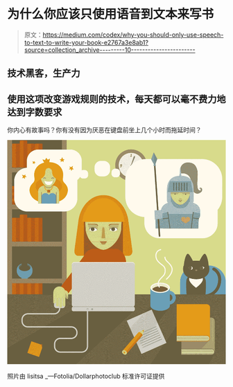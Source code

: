 # 为什么你应该只使用语音到文本来写书

> 原文：<https://medium.com/codex/why-you-should-only-use-speech-to-text-to-write-your-book-e2767a3e8ab1?source=collection_archive---------10----------------------->

## 技术黑客，生产力

## 使用这项改变游戏规则的技术，每天都可以毫不费力地达到字数要求

你内心有故事吗？你有没有因为厌恶在键盘前坐上几个小时而拖延时间？

![](img/6d3f67149b343c37122e6e7f443122e3.png)

照片由 lisitsa _—Fotolia/Dollarphotoclub 标准许可证提供